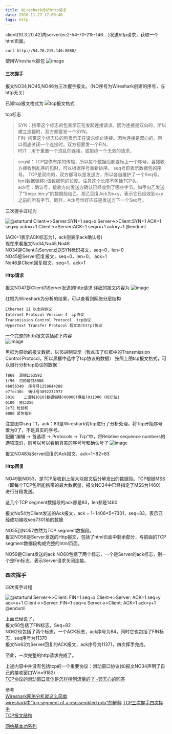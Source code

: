 ```yaml
---
title: Wireshark分析http请求
date: 2016-11-27 17:00:48
tags: http
---
```

client(10.3.20.42)向server(ec2-54-70-215-146....)发送http请求，获取一个html页面。
```
curl http://54.70.215.146:8080/
```

使用Wireshark抓包
![image](http://ofbrwsjmr.bkt.clouddn.com/wireshark_http/1.png)



#### 三次握手

报文NO34,NO45,NO46为三次握手报文。（NO序号为Wireshark创建的序号，与http无关）

已知tcp报文格式为
![tcp报文格式](http://ofbrwsjmr.bkt.clouddn.com/wireshark_http/3.png)


tcp标志
>SYN：携带这个标志的包表示正在发起连接请求。因为连接是双向的，所以建立连接时，双方都要发一个SYN。  
FIN: 携带这个标志位的包表示正在请求终止连接。因为连接是双向的，所以彻底关闭一个连接时，双方都要发一个FIN。  
RST：用于重置一个混乱的连接，或拒绝一个无效的请求。

>seq号：TCP提供有序的传输，所以每个数据段都要标上一个序号。当接收方接收到乱序的包时，可以根据序号重新排序。
seq号即表示数据包的序号。
TCP是双向的，双方都可以是发送方，所以各自维护了一个Seq号。  
len(数据偏移):该数据包的长度。注意这个长度不包括TCP头。  
ack号：确认号，接收方向发送方确认已经收到了哪些字节。如甲向乙发送了“Seq:x   len:y”的数据段给乙，那乙回复Ack为x+y，表示它已经收到x+y之前的所有字节。同样，Ack号恰好应该是发送方下一个Seq号。

三次握手过程为

![@startuml
	Client->>Server:SYN=1 seq=x 
	Server->>Client:SYN=1 ACK=1 seq=y ack=x+1
	Client->>Server:ACK=1 seq=x+1 ack=y+1
@enduml](/images/wireshark_http/1.png)

(ACK=1表示ACK标志为1，ack则表示ack确认号)  
现在来看报文No34,No45,No46  
NO34是Client向Server发送SYN标识报文，seq=0，len=0  
NO45是Server回复报文，seq=0，len=0， ack=1  
No46是Client回复报文，seq=1，ack=1


#### Http请求
报文NO47是Client向Server发送的http请求
详细的报文内容为
![image](http://ofbrwsjmr.bkt.clouddn.com/wireshark_http/2.png?v=20150430)

红框为Wireshark为分析的结果，可以查看到网络分层结构
```
Ethernet II 以太网协议  
Internet Protocol Version 4  ip协议  
Transmission Control Protocol  tcp协议
Hypertext Transfer Protocol 超文本(http)协议

```

一个完整的http报文包括如下内容  
![image](http://ofbrwsjmr.bkt.clouddn.com/wireshark_http/4.png)



黑框为原始的报文数据，以16进制显示（我点击了红框中的Transmission Control Protocol，所以黑框中选中了tcp协议的数据）
按照上图tcp报文格式，可以自行分析tcp协议的数据：
```
f868  源端口63592
1f90  目的端口8080
4b056340  序号号1258644288 
e7fec30c  确认号3892232972 
5018  	二进制1010(数据偏移)00000(保留)011000 (标识位)
0100  窗口256
2c72 检验和   
0000 紧急指针
```
注意图中seq：1，ack：83是Wireshark对tcp进行了分析处理，将Tcp开始序号置为0了，不是真实的序号。  
配置“编辑 -> 首选项 -> Protocols -> Tcp”中，将Relative sequence numbers的选项取消，则可以可以看到真实的序号号和确认号了
![image](http://ofbrwsjmr.bkt.clouddn.com/wireshark_http/5.png)

报文NO48为Server回复的Ack报文，ack=1+82=83

#### Http回复
NO49到NO53，是TCP层收到上层大块报文后分解发出的数据段。TCP根据MSS（即每个TCP包所能携带的最大数据量，报文NO34中已经指定了MSS为1460）进行分段发送。

这几个TCP segment数据段的ack都是83，len都是1460

报文No54为Client发送的Ack报文，ack = 1+1406*5=7301，seq=83，表示已经成功接收seq7301前的数据


NO55到NO57依然为TCP segment数据段。  
报文NO58是Server发送的Http报文，包括了html页面中剩余部分，与前面的TCP segment数据段构成完整的html页面。  

NO59是Client发送的ack
NO60包括了两个标志，一个是Server的ack标志，别一个是Fin标志，表示Server请求关闭连接。  

### 四次挥手
四次挥手过程

![@startuml
	Server->>Client: FIN=1 seq=x
	Client->>Server: ACK=1 seq=y ack=x+1
	Client->>Server: FIN=1 seq=x
	Server->>Client: ACK=1 ack=y+1
@enduml](/images/wireshark_http/2.png)

上面已经说了，  
报文60包括了FIN标志，Seq=82  
NO62也包括了两个标志，一个ACK标志，ack序号为84，同时它也包括了FIN标志，seq序号为11370  
报文No63为Server回复的ACK报文，ack序号为11371，四次挥手完成。

至此，一次完整的http请求完成了。



上述内容中并没有包括tcp的一个重要协议：滑动窗口协议(如报文NO34声明了自己的接收窗口Win=9182)  
[TCP协议的滑动窗口具体是怎样控制流量的？ -郭无心的回答](https://www.zhihu.com/question/32255109/answer/68558623)  

参考  
[Wireshark网络分析就这么简单](https://book.douban.com/subject/26268767/)  
[wireshark中“tcp segment of a reassembled pdu”的解释](http://blog.csdn.net/doupei2006/article/details/7539945)
[TCP三次握手四次挥手](https://segmentfault.com/a/1190000006885287)  
[TCP报文结构 ](http://blog.csdn.net/qq_16681169/article/details/50831856)

[网络基本功系列](https://wizardforcel.gitbooks.io/network-basic/content/index.html)